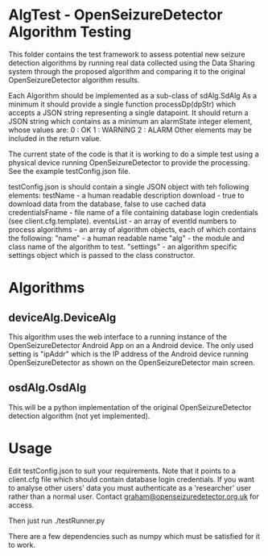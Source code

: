 AlgTest - OpenSeizureDetector Algorithm Testing
===============================================

This folder contains the test framework to assess potential new seizure
detection algorithms by running real data collected using the Data Sharing
system through the proposed algorithm and comparing it to the original
OpenSeizureDetector algorithm results.

Each Algorithm should be implemented as a sub-class of sdAlg.SdAlg
As a minimum it should provide a single function processDp(dpStr) which
accepts a JSON string representing a single datapoint.
It should return a JSON string which contains as a minimum an alarmState
integer element, whose values are:
	0 : OK
	1 : WARNING
	2 : ALARM
Other elements may be included in the return value.

The current state of the code is that it is working to do a simple test using a physical device
running OpenSeizureDetector to provide the processing.  See the example testConfig.json file.

testConfig.json is should contain a single JSON object with teh following elements:
		testName - a human readable description
		download - true to download data from the database, false to use cached data
		credentialsFname - file name of a file containing database login credentials
				 (see client.cfg.template).
		eventsList - an array of eventId numbers to process
		algorithms - an array of algorithm objects, each of which contains the following:
			   "name" - a human readable name
			   "alg" - the module and class name of the algorithm to test.
			   "settings" - an algorithm specific settings object which is passed
			   	      to the class constructor.


Algorithms
==========

deviceAlg.DeviceAlg
-------------------
This algorithm uses the web interface to a running instance of the OpenSeizureDetector Android
App on an a Android device.   The only used setting is "ipAddr" which is the IP address of the
Android device running OpenSeizureDetector as shown on the OpenSeizureDetector main screen.

osdAlg.OsdAlg
-------------
This will be a python implementation of the original OpenSeizureDetector detection algorithm
(not yet implemented).


Usage
=====
Edit testConfig.json to suit your requirements.   Note that it points to a client.cfg file
which should contain database login credentials.   If you want to analyse other users' data
you must authenticate as a 'researcher' user rather than a normal user.
Contact graham@openseizuredetector.org.uk for access.

Then just run ./testRunner.py

There are a few dependencies such as numpy which must be satisfied for it to work.